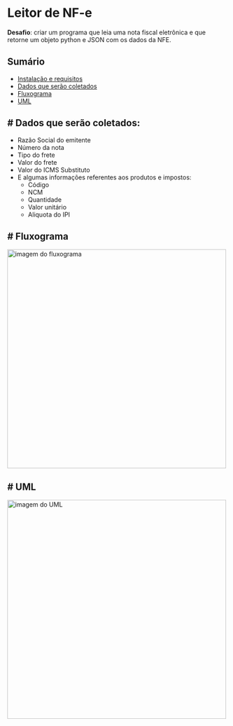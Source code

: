 <h1>Leitor de NF-e</h1>
<span>
  <b>Desafio</b>: criar um programa que leia uma nota fiscal eletrônica e que retorne um objeto python e JSON com os dados da NFE.
</span>
<br>
<section id='sumario'>
  <h2>Sumário</h2>
  <ul>
    <li>
      <a href="#instalacao-e-requisitos">Instalação e requisitos</a>
    </li>
    <li>
      <a href="#dados-coletados">Dados que serão coletados</a>
    </li>
    <li>
      <a href="#fluxograma">Fluxograma</a>
    </li>
    <li>
      <a href="#uml">UML</a>
    </li>
  </ul>
</section>

<section id="dados-coletados">
  <h2># Dados que serão coletados:</h2>
  <ul>
    <li>Razão Social do emitente</li>
    <li>Número da nota</li>
    <li>Tipo do frete</li>
    <li>Valor do frete</li>
    <li>Valor do ICMS Substituto</li>
    <li>E algumas informações referentes aos produtos e impostos:
      <ul>
        <li>Código</li>
        <li>NCM</li>
        <li>Quantidade</li>
        <li>Valor unitário</li>
        <li>Aliquota do IPI</li>
      </ul>
    </li>    
  </ul>
</section>

<section id="fluxograma">
  <h2># Fluxograma</h2>
  <img alt="imagem do fluxograma" src="https://user-images.githubusercontent.com/59299412/137747045-e0b0dafe-7074-445a-9eba-2bb1bf70f0d3.jpeg" width="500px">
</section>

<section id="uml">
  <h2># UML</h2>
  <img alt="imagem do UML" width="500px" src="https://user-images.githubusercontent.com/59299412/137872412-851188da-a98a-4d20-94f1-566823173975.png">
</section>
